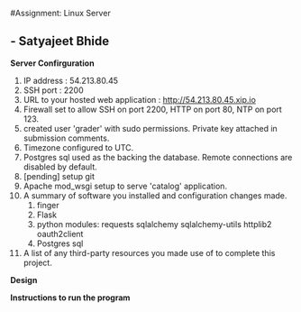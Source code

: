 #Assignment: Linux Server
## - Satyajeet Bhide

**Server Confirguration**
1. IP address : 54.213.80.45
2. SSH port : 2200
3. URL to your hosted web application : http://54.213.80.45.xip.io
4. Firewall set to allow SSH on port 2200, HTTP on port 80, NTP on port 123.
5. created user 'grader' with sudo permissions. Private key attached in submission comments.
6. Timezone configured to UTC.
7. Postgres sql used as the backing the database. Remote connections are disabled by default.
8. [pending] setup git
9. Apache mod_wsgi setup to serve 'catalog' application.
10. A summary of software you installed and configuration changes made.
	1. finger
	2. Flask
	3. python modules: requests sqlalchemy sqlalchemy-utils httplib2 oauth2client
	4. Postgres sql
11. A list of any third-party resources you made use of to complete this project.

**Design**

**Instructions to run the program**


